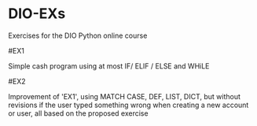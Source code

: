 # DIO-EXs
Exercises for the DIO Python online course

#EX1

Simple cash program using at most IF/ ELIF / ELSE and WHiLE

#EX2

Improvement of 'EX1', using MATCH CASE, DEF, LIST, DICT, but without revisions if the user typed something wrong when creating a new account or user, all based on the proposed exercise